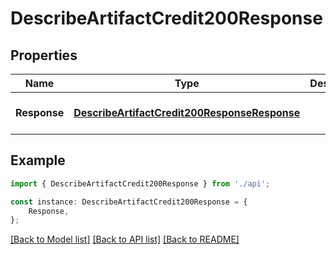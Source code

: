# DescribeArtifactCredit200Response


## Properties

Name | Type | Description | Notes
------------ | ------------- | ------------- | -------------
**Response** | [**DescribeArtifactCredit200ResponseResponse**](DescribeArtifactCredit200ResponseResponse.md) |  | [optional] [default to undefined]

## Example

```typescript
import { DescribeArtifactCredit200Response } from './api';

const instance: DescribeArtifactCredit200Response = {
    Response,
};
```

[[Back to Model list]](../README.md#documentation-for-models) [[Back to API list]](../README.md#documentation-for-api-endpoints) [[Back to README]](../README.md)
